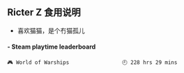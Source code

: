 ## Ricter Z 食用说明
- 喜欢猫猫，是个冇猫孤儿

<!-- steam-box start -->
#### - Steam playtime leaderboard
```text
🎮 World of Warships                 🕘 228 hrs 29 mins
```
<!-- Powered by https://github.com/YouEclipse/steam-box . -->
<!-- steam-box end -->
